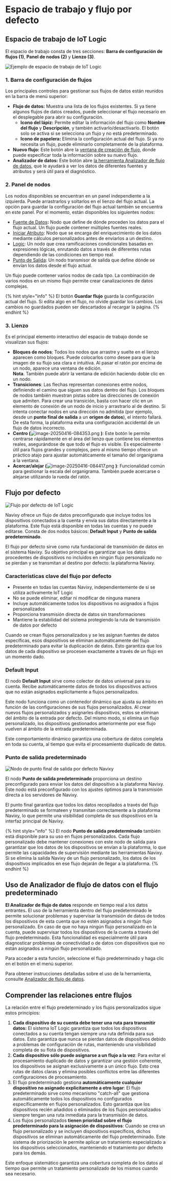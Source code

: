 # Espacio de trabajo y flujo por defecto

## Espacio de trabajo de IoT Logic

El espacio de trabajo consta de tres secciones: **Barra de configuración de flujos (1)**, **Panel de nodos (2)** y **Lienzo (3)**.

![Ejemplo de espacio de trabajo de IoT Logic](../../../gua-del-usuario/cuenta/iot-logic/attachments/Workspace.webp)

### 1. Barra de configuración de flujos

Los principales controles para gestionar sus flujos de datos están reunidos en la barra de menú superior:

* **Flujo de datos:** Muestra una lista de los flujos existentes. Si ya tiene algunos flujos de datos creados, puede seleccionar el flujo necesario en el desplegable para abrir su configuración.
  * **Icono del lápiz:** Permite editar la información del flujo como **Nombre del flujo** y **Descripción**, y también activarlo/desactivarlo. El botón solo se activa si se selecciona un flujo y no está predeterminado.
  * **Icono de papelera:** Elimina la configuración actual del flujo. Si ya no necesita un flujo, puede eliminarlo completamente de la plataforma.
* **Nuevo flujo:** Este botón abre la [ventana de creación de flujo](gestin-de-flujos/#creacion-de-un-nuevo-flujo), donde puede especificar toda la información sobre su nuevo flujo.
* **Analizador de datos:** Este botón abre [la herramienta Analizador de flujo de datos](analizador-de-flujo-de-datos.md), que le ayudará a ver los datos de diferentes fuentes y atributos y será útil para el diagnóstico.

### 2. Panel de nodos

Los nodos disponibles se encuentran en un panel independiente a la izquierda. Puede arrastrarlos y soltarlos en el lienzo del flujo actual. La opción para guardar la configuración del flujo actual también se encuentra en este panel. Por el momento, están disponibles los siguientes nodos:

* [Fuente de Datos](gestin-de-flujos/el-nodo-fuente-de-datos.md)**:** Nodo que define de dónde proceden los datos para el flujo actual. Un flujo puede contener múltiples fuentes reales.
* [Iniciar Atributo](gestin-de-flujos/el-nodo-iniciar-atributo/): Nodo que se encarga del enriquecimiento de los datos mediante cálculos personalizados antes de enviarlos a un destino.
* [Logic](../../../readme/cuenta/iot-logic/gestin-de-flujos/el-nodo-logic/): Un nodo que crea ramificaciones condicionales basadas en expresiones lógicas, enrutando datos a través de diferentes rutas dependiendo de las condiciones en tiempo real.
* [Punto de Salida](gestin-de-flujos/el-nodo-punto-de-salida.md): Un nodo transmisor de salida que define dónde se envían los datos desde el flujo actual.

Un flujo puede contener varios nodos de cada tipo. La combinación de varios nodos en un mismo flujo permite crear canalizaciones de datos complejas.

{% hint style="info" %}
El botón **Guardar flujo** guarda la configuración actual del flujo. Si edita algo en el flujo, no olvide guardar los cambios. Los cambios no guardados pueden ser descartados al recargar la página.
{% endhint %}

### 3. Lienzo

Es el principal elemento interactivo del espacio de trabajo donde se visualizan sus flujos:

* **Bloques de nodos**: Todos los nodos que arrastre y suelte en el lienzo aparecen como bloques. Puede colocarlos como desee para que la imagen de su flujo sea clara e intuitiva. Al pasar el ratón por encima de un nodo, aparece una ventana de edición.\
  **Nota**. También puede abrir la ventana de edición haciendo doble clic en un nodo.
* **Transiciones**: Las flechas representan conexiones entre nodos, definiendo el camino que siguen sus datos dentro del flujo. Los bloques de nodos también muestran pistas sobre las direcciones de conexión que admiten. Para crear una transición, basta con hacer clic en un elemento de conexión de un nodo de inicio y arrastrarlo al de destino. Si intenta conectar nodos en una dirección no admitida (por ejemplo, desde un **punto final de salida** a un **origen de datos**), el intento fallará. De esta forma, la plataforma evita una configuración accidental de un flujo de datos incorrecto.
* **Centro (**<img src="../../../gua-del-usuario/cuenta/iot-logic/attachments/image-20250416-084353.png" alt="image-20250416-084353.png" data-size="line"> **)**: Este botón le permite centrarse rápidamente en el área del lienzo que contiene los elementos reales, asegurándose de que todo el flujo es visible. Es especialmente útil para flujos grandes y complejos, pero al mismo tiempo ofrece un práctico atajo para ajustar automáticamente el tamaño del organigrama a la ventana.
* **Acercar/alejar (**<img src="../../../gua-del-usuario/cuenta/iot-logic/attachments/image-20250416-084417.png" alt="image-20250416-084417.png" data-size="line"> **)**: Funcionalidad común para gestionar la escala del organigrama. También puede acercarse o alejarse utilizando la rueda del ratón.

## Flujo por defecto

![Flujo por defecto de IoT Logic](../../../gua-del-usuario/cuenta/iot-logic/attachments/default-flow.webp)

Navixy ofrece un flujo de datos preconfigurado que incluye todos los dispositivos conectados a la cuenta y envía sus datos directamente a la plataforma. Este flujo está disponible en todas las cuentas y no puede editarse. Consta de dos nodos básicos: **Default Input** y **Punto de salida predeterminado**.

El flujo por defecto sirve como ruta fundacional de transmisión de datos en el sistema Navixy. Su objetivo principal es garantizar que los datos procedentes de dispositivos no incluidos en ningún flujo personalizado no se pierdan y se transmitan al destino por defecto: la plataforma Navixy.

### Características clave del flujo por defecto

* Presente en todas las cuentas Navixy, independientemente de si se utiliza activamente IoT Logic
* No se puede eliminar, editar ni modificar de ninguna manera
* Incluye automáticamente todos los dispositivos no asignados a flujos personalizados
* Proporciona transmisión directa de datos sin transformaciones
* Mantiene la estabilidad del sistema protegiendo la ruta de transmisión de datos por defecto

Cuando se crean flujos personalizados y se les asignan fuentes de datos específicas, esos dispositivos se eliminan automáticamente del flujo predeterminado para evitar la duplicación de datos. Esto garantiza que los datos de cada dispositivo se procesen exactamente a través de un flujo en un momento dado.

### Default Input

El nodo **Default Input** sirve como colector de datos universal para su cuenta. Recibe automáticamente datos de todos los dispositivos activos que no están asignados explícitamente a flujos personalizados.

Este nodo funciona como un contenedor dinámico que ajusta su ámbito en función de las configuraciones de sus flujos personalizados. Al crear nuevos flujos personalizados y asignarles dispositivos, estos se eliminan del ámbito de la entrada por defecto. Del mismo modo, si elimina un flujo personalizado, los dispositivos gestionados anteriormente por ese flujo vuelven al ámbito de la entrada predeterminada.

Este comportamiento dinámico garantiza una cobertura de datos completa en toda su cuenta, al tiempo que evita el procesamiento duplicado de datos.

### Punto de salida predeterminado

![Nodo de punto final de salida por defecto Navixy](../../../gua-del-usuario/cuenta/iot-logic/attachments/image-20250403-151042.png)

El nodo **Punto de salida predeterminado** proporciona un destino preconfigurado para enviar los datos del dispositivo a la plataforma Navixy. Este nodo está preconfigurado con los ajustes óptimos para la transmisión directa a los servidores de Navixy.

El punto final garantiza que todos los datos recopilados a través del flujo predeterminado se formateen y transmitan correctamente a la plataforma Navixy, lo que permite una visibilidad completa de sus dispositivos en la interfaz principal de Navixy.

{% hint style="info" %}
El nodo **Punto de salida predeterminado** también está disponible para su uso en flujos personalizados. Cada flujo personalizado debe mantener conexiones con este nodo de salida para garantizar que los datos de los dispositivos se envían a la plataforma, lo que permite las capacidades de supervisión mediante las herramientas Navixy. Si se elimina la salida Navixy de un flujo personalizado, los datos de los dispositivos implicados en ese flujo dejarán de llegar a la plataforma.
{% endhint %}

## Uso de Analizador de flujo de datos con el flujo predeterminado

**El Analizador de flujo de datos** responde en tiempo real a los datos entrante&#x73;**.** El uso de la herramienta dentro del flujo predeterminado le permite solucionar problemas y supervisar la transmisión de datos de todos los dispositivos de esta cuenta que no estén asignados a ningún flujo personalizado. En caso de que no haya ningún flujo personalizado en la cuenta, puede supervisar todos los dispositivos de la cuenta a través del flujo predeterminado. Esta funcionalidad es especialmente útil para diagnosticar problemas de conectividad o de datos con dispositivos que no están asignados a ningún flujo personalizado.

Para acceder a esta función, seleccione el flujo predeterminado y haga clic en el botón en el menú superior.

Para obtener instrucciones detalladas sobre el uso de la herramienta, consulte [Analizador de flujo de datos](analizador-de-flujo-de-datos.md).

## Comprender las relaciones entre flujos

La relación entre el flujo predeterminado y los flujos personalizados sigue estos principios:

1. **Cada dispositivo de su cuenta debe tener una** **ruta para transmitir datos:** El sistema IoT Logic garantiza que todos los dispositivos conectados a su cuenta tengan siempre una ruta definida para sus datos. Esto garantiza que nunca se pierdan datos de dispositivos debido a problemas de configuración de rutas, manteniendo una visibilidad completa de su flota de dispositivos.
2. **Cada dispositivo sólo puede asignarse a un flujo a la vez**: Para evitar el procesamiento duplicado de datos y garantizar una gestión coherente, los dispositivos se asignan exclusivamente a un único flujo. Esto crea rutas de datos claras y elimina posibles conflictos entre las diferentes configuraciones de procesamiento.
3. El flujo predeterminado gestiona **automáticamente cualquier dispositivo no asignado explícitamente a otro lugar**: El flujo predeterminado sirve como mecanismo "catch-all" que gestiona automáticamente todos los dispositivos no configurados específicamente en flujos personalizados. Esto garantiza que los dispositivos recién añadidos o eliminados de los flujos personalizados siempre tengan una ruta inmediata para la transmisión de datos.
4. Los flujos personalizados **tienen prioridad sobre el flujo predeterminado para la asignación de dispositivos**: Cuando se crea un flujo personalizado y se incluyen dispositivos específicos, dichos dispositivos se eliminan automáticamente del flujo predeterminado. Este sistema de priorización le permite aplicar un tratamiento especializado a los dispositivos seleccionados, manteniendo el tratamiento por defecto para los demás.

Este enfoque sistemático garantiza una cobertura completa de los datos al tiempo que permite un tratamiento personalizado de los mismos cuando sea necesario.
